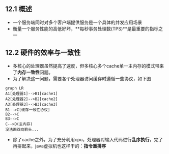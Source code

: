 ## 12.1 概述

+ 一个服务端同时对多个客户端提供服务是一个具体的并发应用场景
+ 衡量一个服务性能的高低好坏，**每秒事务处理数(TPS)**是最重要的指标之一

## 12.2 硬件的效率与一致性

+ 多核心的处理器虽然提高了速度，但多核心多个cache单一主内存的模式带来了**内存一致性**问题。
+ 为了解决这一问题，需要各个处理器访问缓存时遵循一些协议，如下图

```mermaid
graph LR
A1[处理器1]-->B1[cache1]
A2[处理器2]-->B2[cache2]
A3[处理器3]-->B3[cache3]
B1-->C[缓存一致性协议]
B2-->C
B3-->C
C-->D(主内存)
没法画双向箭头...
```

+ 除了cache之外，为了充分利用cpu，处理器对输入代码进行**乱序执行**，完了再拼起来，java虚拟机也这样干的：**指令重排序**

